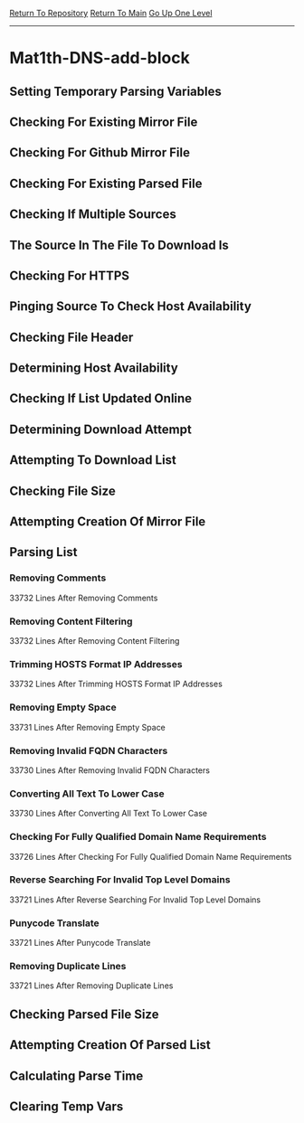 [Return To Repository](https://github.com/DigitalWarrior/piholeparser/)
[Return To Main](https://github.com/DigitalWarrior/piholeparser/blob/master/RecentRunLogs/Mainlog.md)
[Go Up One Level](https://github.com/DigitalWarrior/piholeparser/blob/master/RecentRunLogs/TopLevelScripts/30-Processing-External-Blacklists.md)
____________________________________
# Mat1th-DNS-add-block
## Setting Temporary Parsing Variables
## Checking For Existing Mirror File
## Checking For Github Mirror File
## Checking For Existing Parsed File
## Checking If Multiple Sources
## The Source In The File To Download Is
## Checking For HTTPS
## Pinging Source To Check Host Availability
## Checking File Header
## Determining Host Availability
## Checking If List Updated Online
## Determining Download Attempt
## Attempting To Download List
## Checking File Size
## Attempting Creation Of Mirror File
## Parsing List
### Removing Comments
33732 Lines After Removing Comments
### Removing Content Filtering
33732 Lines After Removing Content Filtering
### Trimming HOSTS Format IP Addresses
33732 Lines After Trimming HOSTS Format IP Addresses
### Removing Empty Space
33731 Lines After Removing Empty Space
### Removing Invalid FQDN Characters
33730 Lines After Removing Invalid FQDN Characters
### Converting All Text To Lower Case
33730 Lines After Converting All Text To Lower Case
### Checking For Fully Qualified Domain Name Requirements
33726 Lines After Checking For Fully Qualified Domain Name Requirements
### Reverse Searching For Invalid Top Level Domains
33721 Lines After Reverse Searching For Invalid Top Level Domains
### Punycode Translate
33721 Lines After Punycode Translate
### Removing Duplicate Lines
33721 Lines After Removing Duplicate Lines
## Checking Parsed File Size
## Attempting Creation Of Parsed List
## Calculating Parse Time
## Clearing Temp Vars

